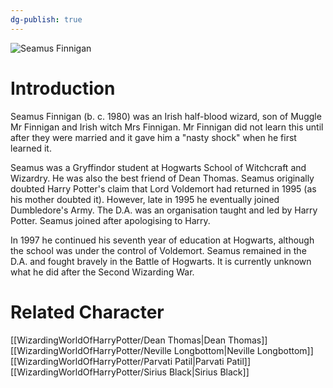 ```yaml
---
dg-publish: true
---
```

![Seamus Finnigan](http://rxbg5ysja.bkt.gdipper.com/Seamus_Finnigan.png)
# Introduction
Seamus Finnigan (b. c. 1980) was an Irish half-blood wizard, son of Muggle Mr Finnigan and Irish witch Mrs Finnigan. Mr Finnigan did not learn this until after they were married and it gave him a "nasty shock" when he first learned it.

Seamus was a Gryffindor student at Hogwarts School of Witchcraft and Wizardry. He was also the best friend of Dean Thomas. Seamus originally doubted Harry Potter's claim that Lord Voldemort had returned in 1995 (as his mother doubted it). However, late in 1995 he eventually joined Dumbledore's Army. The D.A. was an organisation taught and led by Harry Potter. Seamus joined after apologising to Harry.

In 1997 he continued his seventh year of education at Hogwarts, although the school was under the control of Voldemort. Seamus remained in the D.A. and fought bravely in the Battle of Hogwarts. It is currently unknown what he did after the Second Wizarding War.

# Related Character
[[WizardingWorldOfHarryPotter/Dean Thomas\|Dean Thomas]]
[[WizardingWorldOfHarryPotter/Neville Longbottom\|Neville Longbottom]]
[[WizardingWorldOfHarryPotter/Parvati Patil\|Parvati Patil]]
[[WizardingWorldOfHarryPotter/Sirius Black\|Sirius Black]]
